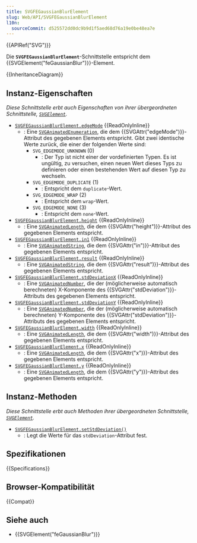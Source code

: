 ```yaml
---
title: SVGFEGaussianBlurElement
slug: Web/API/SVGFEGaussianBlurElement
l10n:
  sourceCommit: d525572dd0dc9b9d1f5aed68d76a19e0be48ea7e
---
```


{{APIRef("SVG")}}

Die **`SVGFEGaussianBlurElement`**-Schnittstelle entspricht dem {{SVGElement("feGaussianBlur")}}-Element.

{{InheritanceDiagram}}

## Instanz-Eigenschaften

_Diese Schnittstelle erbt auch Eigenschaften von ihrer übergeordneten Schnittstelle, [`SVGElement`](/de/docs/Web/API/SVGElement)._

- [`SVGFEGaussianBlurElement.edgeMode`](/de/docs/Web/API/SVGFEGaussianBlurElement/edgeMode) {{ReadOnlyInline}}
  - : Eine [`SVGAnimatedEnumeration`](/de/docs/Web/API/SVGAnimatedEnumeration), die dem {{SVGAttr("edgeMode")}}-Attribut des gegebenen Elements entspricht. Gibt zwei identische Werte zurück, die einer der folgenden Werte sind:
    - `SVG_EDGEMODE_UNKNOWN` (0)
      - : Der Typ ist nicht einer der vordefinierten Typen. Es ist ungültig, zu versuchen, einen neuen Wert dieses Typs zu definieren oder einen bestehenden Wert auf diesen Typ zu wechseln.
    - `SVG_EDGEMODE_DUPLICATE` (1)
      - : Entspricht dem `duplicate`-Wert.
    - `SVG_EDGEMODE_WRAP` (2)
      - : Entspricht dem `wrap`-Wert.
    - `SVG_EDGEMODE_NONE` (3)
      - : Entspricht dem `none`-Wert.
- [`SVGFEGaussianBlurElement.height`](/de/docs/Web/API/SVGFEGaussianBlurElement/height) {{ReadOnlyInline}}
  - : Eine [`SVGAnimatedLength`](/de/docs/Web/API/SVGAnimatedLength), die dem {{SVGAttr("height")}}-Attribut des gegebenen Elements entspricht.
- [`SVGFEGaussianBlurElement.in1`](/de/docs/Web/API/SVGFEGaussianBlurElement/in1) {{ReadOnlyInline}}
  - : Eine [`SVGAnimatedString`](/de/docs/Web/API/SVGAnimatedString), die dem {{SVGAttr("in")}}-Attribut des gegebenen Elements entspricht.
- [`SVGFEGaussianBlurElement.result`](/de/docs/Web/API/SVGFEGaussianBlurElement/result) {{ReadOnlyInline}}
  - : Eine [`SVGAnimatedString`](/de/docs/Web/API/SVGAnimatedString), die dem {{SVGAttr("result")}}-Attribut des gegebenen Elements entspricht.
- [`SVGFEGaussianBlurElement.stdDeviationX`](/de/docs/Web/API/SVGFEGaussianBlurElement/stdDeviationX) {{ReadOnlyInline}}
  - : Eine [`SVGAnimatedNumber`](/de/docs/Web/API/SVGAnimatedNumber), die der (möglicherweise automatisch berechneten) X-Komponente des {{SVGAttr("stdDeviation")}}-Attributs des gegebenen Elements entspricht.
- [`SVGFEGaussianBlurElement.stdDeviationY`](/de/docs/Web/API/SVGFEGaussianBlurElement/stdDeviationY) {{ReadOnlyInline}}
  - : Eine [`SVGAnimatedNumber`](/de/docs/Web/API/SVGAnimatedNumber), die der (möglicherweise automatisch berechneten) Y-Komponente des {{SVGAttr("stdDeviation")}}-Attributs des gegebenen Elements entspricht.
- [`SVGFEGaussianBlurElement.width`](/de/docs/Web/API/SVGFEGaussianBlurElement/width) {{ReadOnlyInline}}
  - : Eine [`SVGAnimatedLength`](/de/docs/Web/API/SVGAnimatedLength), die dem {{SVGAttr("width")}}-Attribut des gegebenen Elements entspricht.
- [`SVGFEGaussianBlurElement.x`](/de/docs/Web/API/SVGFEGaussianBlurElement/x) {{ReadOnlyInline}}
  - : Eine [`SVGAnimatedLength`](/de/docs/Web/API/SVGAnimatedLength), die dem {{SVGAttr("x")}}-Attribut des gegebenen Elements entspricht.
- [`SVGFEGaussianBlurElement.y`](/de/docs/Web/API/SVGFEGaussianBlurElement/y) {{ReadOnlyInline}}
  - : Eine [`SVGAnimatedLength`](/de/docs/Web/API/SVGAnimatedLength), die dem {{SVGAttr("y")}}-Attribut des gegebenen Elements entspricht.

## Instanz-Methoden

_Diese Schnittstelle erbt auch Methoden ihrer übergeordneten Schnittstelle, [`SVGElement`](/de/docs/Web/API/SVGElement)._

- [`SVGFEGaussianBlurElement.setStdDeviation()`](/de/docs/Web/API/SVGFEGaussianBlurElement/setStdDeviation)
  - : Legt die Werte für das `stdDeviation`-Attribut fest.

## Spezifikationen

{{Specifications}}

## Browser-Kompatibilität

{{Compat}}

## Siehe auch

- {{SVGElement("feGaussianBlur")}}
